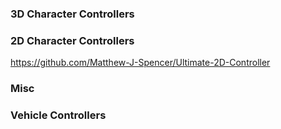 ### 3D Character Controllers

### 2D Character Controllers
https://github.com/Matthew-J-Spencer/Ultimate-2D-Controller

### Misc

### Vehicle Controllers
